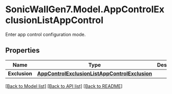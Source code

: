 # SonicWallGen7.Model.AppControlExclusionListAppControl
Enter app control configuration mode.

## Properties

Name | Type | Description | Notes
------------ | ------------- | ------------- | -------------
**Exclusion** | [**AppControlExclusionListAppControlExclusion**](AppControlExclusionListAppControlExclusion.md) |  | [optional] 

[[Back to Model list]](../README.md#documentation-for-models) [[Back to API list]](../README.md#documentation-for-api-endpoints) [[Back to README]](../README.md)

